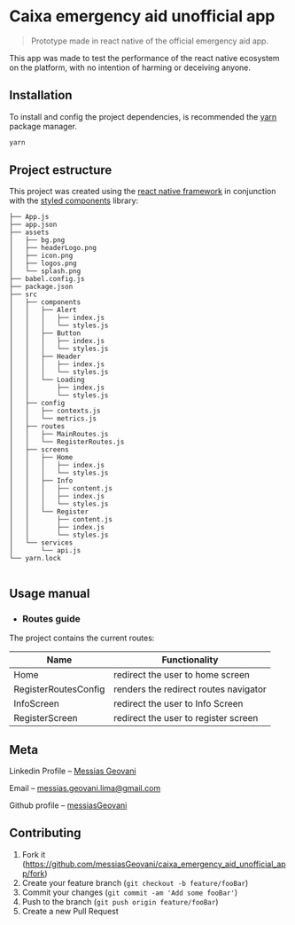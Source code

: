 # Caixa emergency aid unofficial app
> Prototype made in react native of the official emergency aid app.

This app was made to test the performance of the react native ecosystem on the platform, with no intention of harming or deceiving anyone.

## Installation

To install and config the project dependencies, is recommended the [yarn](https://yarnpkg.com/lang/en/) package manager.

```sh
yarn
```

## Project estructure

This project was created using the [react native framework](https://reactnative.dev/) in conjunction with the [styled components](https://styled-components.com/) library:

```
├── App.js
├── app.json
├── assets
│   ├── bg.png
│   ├── headerLogo.png
│   ├── icon.png
│   ├── logos.png
│   └── splash.png
├── babel.config.js
├── package.json
├── src
│   ├── components
│   │   ├── Alert
│   │   │   ├── index.js
│   │   │   └── styles.js
│   │   ├── Button
│   │   │   ├── index.js
│   │   │   └── styles.js
│   │   ├── Header
│   │   │   ├── index.js
│   │   │   └── styles.js
│   │   └── Loading
│   │       ├── index.js
│   │       └── styles.js
│   ├── config
│   │   ├── contexts.js
│   │   └── metrics.js
│   ├── routes
│   │   ├── MainRoutes.js
│   │   └── RegisterRoutes.js
│   ├── screens
│   │   ├── Home
│   │   │   ├── index.js
│   │   │   └── styles.js
│   │   ├── Info
│   │   │   ├── content.js
│   │   │   ├── index.js
│   │   │   └── styles.js
│   │   └── Register
│   │       ├── content.js
│   │       ├── index.js
│   │       └── styles.js
│   └── services
│       └── api.js
└── yarn.lock


```

## Usage manual

- ### Routes guide

The project contains the current routes:

| Name    | Functionality                                               |
|--------|------------------------------------------------|
| Home   | redirect the user to home screen               |
| RegisterRoutesConfig | renders the redirect routes navigator |
| InfoScreen | redirect the user to Info Screen |
| RegisterScreen | redirect the user to register screen |

## Meta

Linkedin Profile – [Messias Geovani](https://www.linkedin.com/in/messias-geovani-00125416a?lipi=urn%3Ali%3Apage%3Ad_flagship3_profile_view_base_contact_details%3BGnSoFwiETD%2BtGrv4dF9mSw%3D%3D) 

Email – messias.geovani.lima@gmail.com

Github profile – [messiasGeovani](https://github.com/messiasGeovani)

## Contributing

1. Fork it (<https://github.com/messiasGeovani/caixa_emergency_aid_unofficial_app/fork>)
2. Create your feature branch (`git checkout -b feature/fooBar`)
3. Commit your changes (`git commit -am 'Add some fooBar'`)
4. Push to the branch (`git push origin feature/fooBar`)
5. Create a new Pull Request
